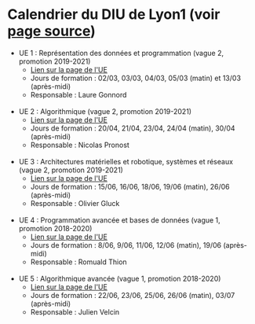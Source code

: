 <h1>Calendrier du DIU de Lyon1 (voir <a href="https://diu-eil.univ-lyon1.fr/">page source</a>)</h1>

<ul>
							<li>UE 1 : Représentation des données et programmation (vague 2, promotion 2019-2021)
							<ul>
								<li> <a href="bloc1/index.html" target="_blank">Lien sur la page de l'UE </a>
								<!--<li> Jours de formation : 23/04, 24/04, 25/04, 26/04 (matin), 23/05 (après-midi)-->
								</li><li> Jours de formation : 02/03, 03/03, 04/03, 05/03 (matin) et 13/03 (après-midi)								
								</li><li> Responsable : Laure Gonnord
							</li></ul>
							<br>
							</li><li>UE 2 : Algorithmique (vague 2, promotion 2019-2021)
							<ul>
								<li> <a href="bloc2/index.html" target="_blank">Lien sur la page de l'UE</a>
								<!--<li> Jours de formation : 17/06, 18/06, 20/06, 21/06 (matin), 04/07 (après-midi)-->
								</li><li> Jours de formation : 20/04, 21/04, 23/04, 24/04 (matin), 30/04 (après-midi)
								</li><li> Responsable : Nicolas Pronost
							</li></ul>
							<br>							
							</li><li>UE 3 : Architectures matérielles et robotique, systèmes et réseaux (vague 2, promotion 2019-2021)
							<ul>
								<li> <a href="bloc3/index.html" target="_blank">Lien sur la page de l'UE</a>
								<!--<li> Jours de formation : 24/06, 25/06, 27/06, 28/06 (matin), 05/07 (après-midi)-->
								</li><li> Jours de formation : 15/06, 16/06, 18/06, 19/06 (matin), 26/06 (après-midi)
								</li><li> Responsable : Olivier Gluck
							</li></ul>
							<br>
							</li><li>UE 4 : Programmation avancée et bases de données (vague 1, promotion 2018-2020)
							<ul>
								<li> <a href="bloc4/index.html" target="_blank">Lien sur la page de l'UE</a>
								</li><li> Jours de formation : 8/06, 9/06, 11/06, 12/06 (matin), 19/06 (après-midi)
								</li><li> Responsable : Romuald Thion
							</li></ul>
							<br>
							</li><li>UE 5 : Algorithmique avancée (vague 1, promotion 2018-2020)
							<ul>
								<li> <a href="bloc5/index.html" target="_blank">Lien sur la page de l'UE</a>
								</li><li> Jours de formation : 22/06, 23/06, 25/06, 26/06 (matin), 03/07 (après-midi)
								</li><li> Responsable : Julien Velcin
							</li></ul>
						</li></ul>

 
